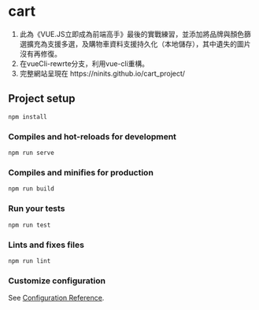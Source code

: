 # cart
<ol>
  <li>此為《VUE.JS立即成為前端高手》最後的實戰練習，並添加將品牌與顏色篩選擴充為支援多選，及購物車資料支援持久化（本地儲存），其中遺失的圖片沒有再修復。</li>
  <li>在vueCli-rewrte分支，利用vue-cli重構。</li>
  <li>完整網站呈現在 https://ninits.github.io/cart_project/ </li>
 </ol>

## Project setup
```
npm install
```

### Compiles and hot-reloads for development
```
npm run serve
```

### Compiles and minifies for production
```
npm run build
```

### Run your tests
```
npm run test
```

### Lints and fixes files
```
npm run lint
```

### Customize configuration
See [Configuration Reference](https://cli.vuejs.org/config/).
